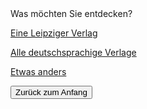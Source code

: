 <link rel="stylesheet" href="/Buchstadt-Leipzig/css/style.css">
<style>
.bgimg {
  background-image: url("https://www.druckkunst-museum.de/assets/images/8/kleukens-initialen_titel-eba63503.jpg");
}
</style>

<div class="bgimg">
  <div class="question">
  <span class="border">Was möchten Sie entdecken?</span>
  </div>
  <div class="choices">
  <p><a href="z_rm.html" class="button border">Eine Leipziger Verlag</a></p>
  <p><a href="z_lb.html" class="button border">Alle deutschsprachige Verlage</a></p>
  <p><a href="z_sh.html" class="button border">Etwas anders</a></p>
  </div>
</div>

<button type="button" onclick="window.location='/Buchstadt-Leipzig'">Zurück zum Anfang</button>
